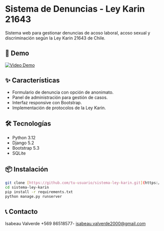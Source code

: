 # Sistema de Denuncias - Ley Karin 21643

Sistema web para gestionar denuncias de acoso laboral, acoso sexual y discriminación según la Ley Karin 21643 de Chile.

## 🚀 Demo
[![Video Demo](https://img.youtube.com/vi/TU_VIDEO_ID/0.jpg)](https://youtu.be/TU_VIDEO_ID)

## ✨ Características
- Formulario de denuncia con opción de anonimato.
- Panel de administración para gestión de casos.
- Interfaz responsive con Bootstrap.
- Implementación de protocolos de la Ley Karin.

## 🛠️ Tecnologías
- Python 3.12
- Django 5.2
- Bootstrap 5.3
- SQLite

## 📦 Instalación
```bash
git clone [https://github.com/tu-usuario/sistema-ley-karin.git](https://github.com/isabeau-valverde-cordovez/sistema-ley-karin.git)
cd sistema-ley-karin
pip install -r requirements.txt
python manage.py runserver
```

## 📞 Contacto
Isabeau Valverde +569 86518577- [isabeau.valverde2000@gmail.com](isabeau.valverde2000@gmail.com)

